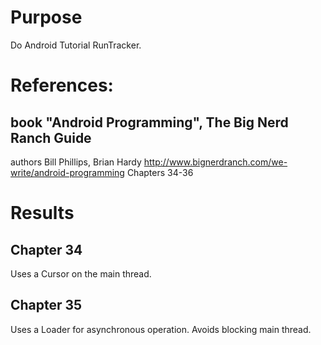 # Purpose
Do Android Tutorial RunTracker.

# References:

## book "Android Programming", The Big Nerd Ranch Guide
authors Bill Phillips, Brian Hardy
http://www.bignerdranch.com/we-write/android-programming
Chapters 34-36

# Results

## Chapter 34
Uses a Cursor on the main thread.

## Chapter 35
Uses a Loader for asynchronous operation.
Avoids blocking main thread.
